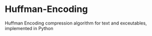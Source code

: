 # Huffman-Encoding
Huffman Encoding compression algorithm for text and exceutables, implemented in Python
